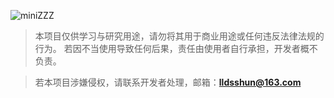![miniZZZ](https://cdn.jsdelivr.net/gh/llds66/imageBed/githubImage/minizzz/image.png.webp)


> 本项目仅供学习与研究用途，请勿将其用于商业用途或任何违反法律法规的行为。
> 若因不当使用导致任何后果，责任由使用者自行承担，开发者概不负责。

> 若本项目涉嫌侵权，请联系开发者处理，邮箱：**lldsshun@163.com**
